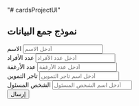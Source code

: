 "# cardsProjectUI" 

<div class="container mt-5">
  <h2 class="text-center">نموذج جمع البيانات</h2>
  <form>
    <div class="mb-3">
      <label for="name" class="form-label">الاسم</label>
      <input type="text" class="form-control" id="name" placeholder="أدخل الاسم">
    </div>
    <div class="mb-3">
      <label for="family-members" class="form-label">عدد الأفراد</label>
      <input type="number" class="form-control" id="family-members" placeholder="أدخل عدد الأفراد">
    </div>
    <div class="mb-3">
      <label for="bread-count" class="form-label">عدد الأرغفة</label>
      <input type="number" class="form-control" id="bread-count" placeholder="أدخل عدد الأرغفة">
    </div>
    <div class="mb-3">
      <label for="supplier" class="form-label">تاجر التموين</label>
      <input type="text" class="form-control" id="supplier" placeholder="أدخل اسم تاجر التموين">
    </div>
    <div class="mb-3">
      <label for="responsible-person" class="form-label">الشخص المسئول</label>
      <input type="text" class="form-control" id="responsible-person" placeholder="أدخل اسم الشخص المسئول">
    </div>
    <button type="submit" class="btn btn-primary">إرسال</button>
  </form>
</div>
